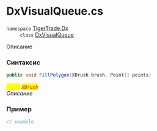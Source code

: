 
# DxVisualQueue.cs
`namespace` [TigerTrade.Dx](../../../TigerTrade.Dx.md)  
&nbsp;&nbsp;&nbsp;&nbsp;&nbsp;&nbsp;&nbsp;&nbsp;&nbsp;`class` [DxVisualQueue](../../DxVisualQueue.cs.md)

Описание

### Синтаксис
```csharp
public void FillPolygon(XBrush brush, Point[] points)
```
<mark style="color:yellow;">`brush`</mark> <mark style="color:red;">*`XBrush`*</mark>  
 *Описание*  
  


### Пример  
```csharp
// example
```
                    
                    